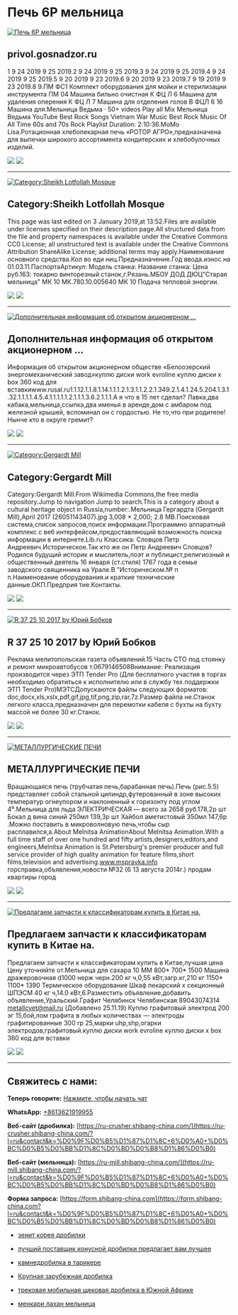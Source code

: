 # Печь 6Р мельница

<a href="https://swt.shibang-china.com/?l=ru&img&k=%D0%9F%D0%B5%D1%87%D1%8C+6%D0%A0+%D0%BC%D0%B5%D0%BB%D1%8C%D0%BD%D0%B8%D1%86%D0%B0" target="_blank">![Печь 6Р мельница](http://static.shibang-china.com/all-800x300/85.jpg)</a>

## privol.gosnadzor.ru
1 9 24 2019 9 25 2019.2 9 24 2019 9 25 2019.3 9 24 2019 9 25 2019.4 9 24 2019 9 25 2019.5 9 20 2019 9 23 2019.6 9 20 2019 9 23 2019.7 9 19 2019 9 23 2019.8 9.ПМ ФС1 Комплект оборудования для мойки и стерилизации инструмента ПМ 04 Машина бильно очистная К ФЦ Л 6 Машина для удаления оперения К ФЦ Л 7 Машина для отделения голов В ФЦЛ 6 16 Машина для.Мельница Ведьма&nbsp;&#0183;&#32;50+ videos Play all Mix Мельница Ведьма YouTube Best Rock Songs Vietnam War Music Best Rock Music Of All Time 60s and 70s Rock Playlist Duration: 2:10:36.MoMo Lisa.Ротационная хлебопекарная печь &#171;РОТОР АГРО&#187;,предназначена для выпечки широкого ассортимента кондитерских и хлебобулочных изделий.


<a href="https://whatsapp.shibangsoft.com/WhatsApp.php" target="_blank" title="WhatsApp">![](http://static.shibang-china.com/icon/whatsapp.png)</a> <a href="https://swt.shibang-china.com/?l=ru&icon&k=%D0%9F%D0%B5%D1%87%D1%8C+6%D0%A0+%D0%BC%D0%B5%D0%BB%D1%8C%D0%BD%D0%B8%D1%86%D0%B0" target="_blank">![](http://static.shibang-china.com/icon/chat-ru.png)</a>

---

<a href="https://swt.shibang-china.com/?l=ru&img&k=%D0%9F%D0%B5%D1%87%D1%8C+6%D0%A0+%D0%BC%D0%B5%D0%BB%D1%8C%D0%BD%D0%B8%D1%86%D0%B0" target="_blank">![Category:Sheikh Lotfollah Mosque](http://static.shibang-china.com/all-800x300/776.jpg)</a>

## Category:Sheikh Lotfollah Mosque
This page was last edited on 3 January 2019,at 13:52.Files are available under licenses specified on their description page.All structured data from the file and property namespaces is available under the Creative Commons CC0 License; all unstructured text is available under the Creative Commons Attribution ShareAlike License; additional terms may apply.Наименование основного средства.Кол во еди ниц.Предназначение.Год ввода.износ на 01.03.11.ПаспортаАртикул: Модель станка: Название станка: Цена руб.163: токарно винторезный станок,г.Рязань.МБОУ ДОД ДЮЦ&quot;Старая мельница&quot; МК 10 МК.780.10.005640 МК 10 Подача тепловой энергии.


<a href="https://whatsapp.shibangsoft.com/WhatsApp.php" target="_blank" title="WhatsApp">![](http://static.shibang-china.com/icon/whatsapp.png)</a> <a href="https://swt.shibang-china.com/?l=ru&icon&k=%D0%9F%D0%B5%D1%87%D1%8C+6%D0%A0+%D0%BC%D0%B5%D0%BB%D1%8C%D0%BD%D0%B8%D1%86%D0%B0" target="_blank">![](http://static.shibang-china.com/icon/chat-ru.png)</a>

---

<a href="https://swt.shibang-china.com/?l=ru&img&k=%D0%9F%D0%B5%D1%87%D1%8C+6%D0%A0+%D0%BC%D0%B5%D0%BB%D1%8C%D0%BD%D0%B8%D1%86%D0%B0" target="_blank">![Дополнительная информация об открытом акционерном …](http://static.shibang-china.com/all-800x300/216.jpg)</a>

## Дополнительная информация об открытом акционерном …
Информация об открытом акционерном обществе &#171;Белоозерский энергомеханический завод&#187;куплю диски work evroline куплю диски x box 360 код для вставкиwww.rusal.ru1.1.12.1.1.8.1.14.1.1.1.2.1.3.1.1.2.2.1.349.2.1.4.1.24.5.204.1.3.1.32.1.1.1.1.4.5.4.1.1.1.1.1.2.1.1.1.3.6.2.1.1.1.А я что в 15 лет сделал? Лавка,два кабака,мельница,ссыпка,два именья в аренде,дом с амбаром под железной крышей, вспоминал он с гордостью. Не то,что при родителе! Нынче кто в округе гремит?


<a href="https://whatsapp.shibangsoft.com/WhatsApp.php" target="_blank" title="WhatsApp">![](http://static.shibang-china.com/icon/whatsapp.png)</a> <a href="https://swt.shibang-china.com/?l=ru&icon&k=%D0%9F%D0%B5%D1%87%D1%8C+6%D0%A0+%D0%BC%D0%B5%D0%BB%D1%8C%D0%BD%D0%B8%D1%86%D0%B0" target="_blank">![](http://static.shibang-china.com/icon/chat-ru.png)</a>

---

<a href="https://swt.shibang-china.com/?l=ru&img&k=%D0%9F%D0%B5%D1%87%D1%8C+6%D0%A0+%D0%BC%D0%B5%D0%BB%D1%8C%D0%BD%D0%B8%D1%86%D0%B0" target="_blank">![Category:Gergardt Mill](http://static.shibang-china.com/all-800x300/421.jpg)</a>

## Category:Gergardt Mill
Category:Gergardt Mill.From Wikimedia Commons,the free media repository.Jump to navigation Jump to search.This is a category about a cultural heritage object in Russia,number:.Мельница Гергардта (Gergardt Mill),April 2017 (26051143407).jpg 3,008 &#215; 2,000; 2.8 MB.Поисковая сиcтема,список запросов,поиск информации.Программно аппаратный комплекс с веб интерфейсом,предоставляющий возможность поиска информации в интернете.Lib.ru Классика: Словцов Петр Андреевич.Историческое.Так кто же он Петр Андреевич Словцов? Родился будущий историк и мыслитель,поэт и публицист,религиозный и общественный деятель 16 января (ст.стиля) 1767 года в семье заводского священника на Урале.В &quot;Историческом.№ п п.Наименование оборудования.и краткие технические данные.ОКП.Предприя тие.Контакты.


<a href="https://whatsapp.shibangsoft.com/WhatsApp.php" target="_blank" title="WhatsApp">![](http://static.shibang-china.com/icon/whatsapp.png)</a> <a href="https://swt.shibang-china.com/?l=ru&icon&k=%D0%9F%D0%B5%D1%87%D1%8C+6%D0%A0+%D0%BC%D0%B5%D0%BB%D1%8C%D0%BD%D0%B8%D1%86%D0%B0" target="_blank">![](http://static.shibang-china.com/icon/chat-ru.png)</a>

---

<a href="https://swt.shibang-china.com/?l=ru&img&k=%D0%9F%D0%B5%D1%87%D1%8C+6%D0%A0+%D0%BC%D0%B5%D0%BB%D1%8C%D0%BD%D0%B8%D1%86%D0%B0" target="_blank">![R 37 25 10 2017 by Юрий Бобков](http://static.shibang-china.com/all-800x300/781.jpg)</a>

## R 37 25 10 2017 by Юрий Бобков
Реклама мелитопольская газета объявлений.15 Часть СТО под стоянку и ремонт микроавтобусов т.0679146508Внимание: Реализация производится через ЭТП Tender Pro (Для бесплатного участия в торгах необходимо обратиться к исполнителю или в службу тех.поддержки ЭТП Tender Pro)МЭТСДопускаются файлы следующих форматов: doc,docx,xls,xslx,pdf,gif,jpg,tif,png,zip,rar,7z.Размер файла не.Станок легкого класса,предназначен для перемотки кабеля с бухты на бухту массой не более 30 кг.Станок.


<a href="https://whatsapp.shibangsoft.com/WhatsApp.php" target="_blank" title="WhatsApp">![](http://static.shibang-china.com/icon/whatsapp.png)</a> <a href="https://swt.shibang-china.com/?l=ru&icon&k=%D0%9F%D0%B5%D1%87%D1%8C+6%D0%A0+%D0%BC%D0%B5%D0%BB%D1%8C%D0%BD%D0%B8%D1%86%D0%B0" target="_blank">![](http://static.shibang-china.com/icon/chat-ru.png)</a>

---

<a href="https://swt.shibang-china.com/?l=ru&img&k=%D0%9F%D0%B5%D1%87%D1%8C+6%D0%A0+%D0%BC%D0%B5%D0%BB%D1%8C%D0%BD%D0%B8%D1%86%D0%B0" target="_blank">![МЕТАЛЛУРГИЧЕСКИЕ ПЕЧИ](http://static.shibang-china.com/all-800x300/502.jpg)</a>

## МЕТАЛЛУРГИЧЕСКИЕ ПЕЧИ
Вращающаяся печь (трубчатая печь,барабанная печь).Печь (рис.5.5) представляет собой стальной цилиндр,футерованный в зоне высоких температур огнеупором и наклоненный к горизонту под углом 4⁰.Мельница для льда ЭЛЕКТРИЧЕСКАЯ — всего за 2658 руб.178,2р шт Бокал д вина синий 250мл 139,3р шт Хайбол аметистовый 350мл 147,6р .Можно поставить в микроволновую печь,чтобы сыр расплавился,а.About Melnitsa AnimationAbout Melnitsa Animation.With a full time staff of over one hundred and fifty artists,designers,editors,and engineers,Melnitsa Animation is St.Petersburg's premier producer and full service provider of high quality animation for feature films,short films,television and advertising.www.mspravka.info горсправка,объявления,новости №32 (6 13 августа 2014г.) продам квартиры город


<a href="https://whatsapp.shibangsoft.com/WhatsApp.php" target="_blank" title="WhatsApp">![](http://static.shibang-china.com/icon/whatsapp.png)</a> <a href="https://swt.shibang-china.com/?l=ru&icon&k=%D0%9F%D0%B5%D1%87%D1%8C+6%D0%A0+%D0%BC%D0%B5%D0%BB%D1%8C%D0%BD%D0%B8%D1%86%D0%B0" target="_blank">![](http://static.shibang-china.com/icon/chat-ru.png)</a>

---

<a href="https://swt.shibang-china.com/?l=ru&img&k=%D0%9F%D0%B5%D1%87%D1%8C+6%D0%A0+%D0%BC%D0%B5%D0%BB%D1%8C%D0%BD%D0%B8%D1%86%D0%B0" target="_blank">![Предлагаем запчасти к классификаторам купить в Китае на.](http://static.shibang-china.com/all-800x300/93.jpg)</a>

## Предлагаем запчасти к классификаторам купить в Китае на.
Предлагаем запчасти к классификаторам купить в Китае,лучшая цена Цену уточняйте от.Мельница для сахара 10 ММ 800* 700* 1500 Машина дражеровочная d1000 нерж черн.200 кг ч,0,55 кВт,загр.кг,210 кг 1150* 1100* 1390 Термическое оборудование Шкаф пекарский х секционный ШПЭСМ 40 кг ч,14.0 кВт,6.Разместить объявление,добавить объявление,Уральский.Графит Челябинск Челябинская 89043074314 metallcvet@mail.ru (Добавлено 25.11.19) Куплю графитовый электрод 200 эг 15,бой,лом графита в любых количествах — электроды графитированные 300 rp 25,марки uhp,shp,огарки электродов,графитовый.куплю диски work evroline куплю диски x box 360 код для вставки


<a href="https://whatsapp.shibangsoft.com/WhatsApp.php" target="_blank" title="WhatsApp">![](http://static.shibang-china.com/icon/whatsapp.png)</a> <a href="https://swt.shibang-china.com/?l=ru&icon&k=%D0%9F%D0%B5%D1%87%D1%8C+6%D0%A0+%D0%BC%D0%B5%D0%BB%D1%8C%D0%BD%D0%B8%D1%86%D0%B0" target="_blank">![](http://static.shibang-china.com/icon/chat-ru.png)</a>

---
## Свяжитесь с нами:

**Теперь говорите:** [Нажмите, чтобы начать чат](https://swt.shibang-china.com?l=ru&contact&k=%D0%9F%D0%B5%D1%87%D1%8C+6%D0%A0+%D0%BC%D0%B5%D0%BB%D1%8C%D0%BD%D0%B8%D1%86%D0%B0)

**WhatsApp:**  [+8613621919955](https://whatsapp.shibangsoft.com/WhatsApp.php)

**Веб-сайт (дробилка):** [https://ru-crusher.shibang-china.com/](https://ru-crusher.shibang-china.com/?l=ru&contact&k=%D0%9F%D0%B5%D1%87%D1%8C+6%D0%A0+%D0%BC%D0%B5%D0%BB%D1%8C%D0%BD%D0%B8%D1%86%D0%B0)

**Веб-сайт (мельница):** [https://ru-mill.shibang-china.com/](https://ru-mill.shibang-china.com/?l=ru&contact&k=%D0%9F%D0%B5%D1%87%D1%8C+6%D0%A0+%D0%BC%D0%B5%D0%BB%D1%8C%D0%BD%D0%B8%D1%86%D0%B0)

**Форма запроса:** [https://form.shibang-china.com](https://form.shibang-china.com?l=ru&contact&k=%D0%9F%D0%B5%D1%87%D1%8C+6%D0%A0+%D0%BC%D0%B5%D0%BB%D1%8C%D0%BD%D0%B8%D1%86%D0%B0)

* [зенит корея дробилки](../133/%D0%B7%D0%B5%D0%BD%D0%B8%D1%82%20%D0%BA%D0%BE%D1%80%D0%B5%D1%8F%20%D0%B4%D1%80%D0%BE%D0%B1%D0%B8%D0%BB%D0%BA%D0%B8.md)

* [лучший поставщик конусной дробилки предлагает вам лучшее](../133/%D0%BB%D1%83%D1%87%D1%88%D0%B8%D0%B9%20%D0%BF%D0%BE%D1%81%D1%82%D0%B0%D0%B2%D1%89%D0%B8%D0%BA%20%D0%BA%D0%BE%D0%BD%D1%83%D1%81%D0%BD%D0%BE%D0%B9%20%D0%B4%D1%80%D0%BE%D0%B1%D0%B8%D0%BB%D0%BA%D0%B8%20%D0%BF%D1%80%D0%B5%D0%B4%D0%BB%D0%B0%D0%B3%D0%B0%D0%B5%D1%82%20%D0%B2%D0%B0%D0%BC%20%D0%BB%D1%83%D1%87%D1%88%D0%B5%D0%B5.md)

* [камнедробилка в тарикере](../133/%D0%BA%D0%B0%D0%BC%D0%BD%D0%B5%D0%B4%D1%80%D0%BE%D0%B1%D0%B8%D0%BB%D0%BA%D0%B0%20%D0%B2%20%D1%82%D0%B0%D1%80%D0%B8%D0%BA%D0%B5%D1%80%D0%B5.md)

* [Крупная зарубежная дробилка](../135/%D0%9A%D1%80%D1%83%D0%BF%D0%BD%D0%B0%D1%8F%20%D0%B7%D0%B0%D1%80%D1%83%D0%B1%D0%B5%D0%B6%D0%BD%D0%B0%D1%8F%20%D0%B4%D1%80%D0%BE%D0%B1%D0%B8%D0%BB%D0%BA%D0%B0.md)

* [трековая мобильная щековая дробилка в Южной Африке](../132/%D1%82%D1%80%D0%B5%D0%BA%D0%BE%D0%B2%D0%B0%D1%8F%20%D0%BC%D0%BE%D0%B1%D0%B8%D0%BB%D1%8C%D0%BD%D0%B0%D1%8F%20%D1%89%D0%B5%D0%BA%D0%BE%D0%B2%D0%B0%D1%8F%20%D0%B4%D1%80%D0%BE%D0%B1%D0%B8%D0%BB%D0%BA%D0%B0%20%D0%B2%20%D0%AE%D0%B6%D0%BD%D0%BE%D0%B9%20%D0%90%D1%84%D1%80%D0%B8%D0%BA%D0%B5.md)

* [менкари лахан мельница](../131/%D0%BC%D0%B5%D0%BD%D0%BA%D0%B0%D1%80%D0%B8%20%D0%BB%D0%B0%D1%85%D0%B0%D0%BD%20%D0%BC%D0%B5%D0%BB%D1%8C%D0%BD%D0%B8%D1%86%D0%B0.md)